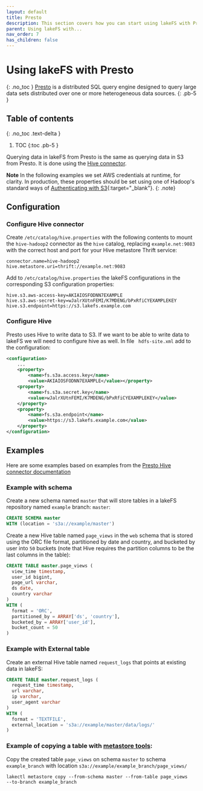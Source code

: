 ```yaml
---
layout: default
title: Presto
description: This section covers how you can start using lakeFS with Presto, is an open source, distributed SQL query engin.
parent: Using lakeFS with...
nav_order: 7
has_children: false
---
```


# Using lakeFS with Presto
{: .no_toc }
[Presto](https://prestodb.io/) is a distributed SQL query engine designed to query large data sets distributed over one or more heterogeneous data sources.
{: .pb-5 }

## Table of contents
{: .no_toc .text-delta }

1. TOC
{:toc .pb-5 }

Querying data in lakeFS from Presto is the same as querying data in S3 from Presto.
It is done using the [Hive connector](https://prestodb.io/docs/current/connector/hive.html).

 **Note** 
 In the following examples we set AWS credentials at runtime, for clarity. In production, these properties should be set using one of Hadoop's standard ways of [Authenticating with S3](https://hadoop.apache.org/docs/current/hadoop-aws/tools/hadoop-aws/index.html#Authenticating_with_S3){:target="_blank"}. 
 {: .note}
## Configuration

### Configure Hive connector
Create ```/etc/catalog/hive.properties``` with the following contents to mount the ```hive-hadoop2``` connector as the ```hive``` catalog, replacing ```example.net:9083``` with the correct host and port for your Hive metastore Thrift service:
```properties
connector.name=hive-hadoop2
hive.metastore.uri=thrift://example.net:9083
```

Add to ```/etc/catalog/hive.properties``` the lakeFS configurations in the corresponding S3 configuration properties:
```properties
hive.s3.aws-access-key=AKIAIOSFODNN7EXAMPLE
hive.s3.aws-secret-key=wJalrXUtnFEMI/K7MDENG/bPxRfiCYEXAMPLEKEY
hive.s3.endpoint=https://s3.lakefs.example.com
```

### Configure Hive
Presto uses Hive to write data to S3.
If we want to be able to write data to lakeFS we will need to configure hive as well.
In file ``` hdfs-site.xml``` add to the configuration:
```xml
<configuration>
    ...
    <property>
        <name>fs.s3a.access.key</name>
        <value>AKIAIOSFODNN7EXAMPLE</value></property>
    <property>
        <name>fs.s3a.secret.key</name>
        <value>wJalrXUtnFEMI/K7MDENG/bPxRfiCYEXAMPLEKEY</value>
    </property>
    <property>
        <name>fs.s3a.endpoint</name>
        <value>https://s3.lakefs.example.com</value>
    </property>
</configuration>
```
 

## Examples

Here are some examples based on examples from the [Presto Hive connector documentation](https://prestodb.io/docs/current/connector/hive.html#examples)

### Example with schema
Create a new schema named ```master``` that will store tables in a lakeFS repository named ```example``` branch: ```master```:
```sql
CREATE SCHEMA master
WITH (location = 's3a://example/master')
```

Create a new Hive table named ```page_views``` in the ```web``` schema that is stored using the ORC file format,
 partitioned by date and country, and bucketed by user into ```50``` buckets (note that Hive requires the partition columns to be the last columns in the table):
```sql
CREATE TABLE master.page_views (
  view_time timestamp,
  user_id bigint,
  page_url varchar,
  ds date,
  country varchar
)
WITH (
  format = 'ORC',
  partitioned_by = ARRAY['ds', 'country'],
  bucketed_by = ARRAY['user_id'],
  bucket_count = 50
)
```
### Example with External table
Create an external Hive table named ```request_logs``` that points at existing data in lakeFS:

```sql
CREATE TABLE master.request_logs (
  request_time timestamp,
  url varchar,
  ip varchar,
  user_agent varchar
)
WITH (
  format = 'TEXTFILE',
  external_location = 's3a://example/master/data/logs/'
)
```

### Example of copying a table with [metastore tools](glue_hive_metastore.md):
Copy the created table `page_views` on schema `master` to schema `example_branch` with location `s3a://example/example_branch/page_views/` 
```shell
lakectl metastore copy --from-schema master --from-table page_views   --to-branch example_branch 
```



